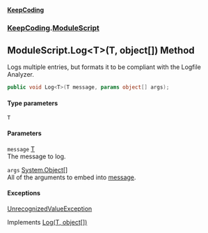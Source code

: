 #### [KeepCoding](index.md 'index')
### [KeepCoding](KeepCoding.md 'KeepCoding').[ModuleScript](KeepCoding_ModuleScript.md 'KeepCoding.ModuleScript')
## ModuleScript.Log&lt;T&gt;(T, object[]) Method
Logs multiple entries, but formats it to be compliant with the Logfile Analyzer.  
```csharp
public void Log<T>(T message, params object[] args);
```
#### Type parameters
<a name='KeepCoding_ModuleScript_Log_T_(T_object__)_T'></a>
`T`  
  
#### Parameters
<a name='KeepCoding_ModuleScript_Log_T_(T_object__)_message'></a>
`message` [T](KeepCoding_ModuleScript_Log_T_(T_object__).md#KeepCoding_ModuleScript_Log_T_(T_object__)_T 'KeepCoding.ModuleScript.Log&lt;T&gt;(T, object[]).T')  
The message to log.
  
<a name='KeepCoding_ModuleScript_Log_T_(T_object__)_args'></a>
`args` [System.Object](https://docs.microsoft.com/en-us/dotnet/api/System.Object 'System.Object')[[]](https://docs.microsoft.com/en-us/dotnet/api/System.Array 'System.Array')  
All of the arguments to embed into [message](KeepCoding_ModuleScript_Log_T_(T_object__).md#KeepCoding_ModuleScript_Log_T_(T_object__)_message 'KeepCoding.ModuleScript.Log&lt;T&gt;(T, object[]).message').
  
#### Exceptions
[UnrecognizedValueException](KeepCoding_Internal_UnrecognizedValueException.md 'KeepCoding.Internal.UnrecognizedValueException')  

Implements [Log<T>(T, object[])](KeepCoding_ILog_Log_T_(T_object__).md 'KeepCoding.ILog.Log&lt;T&gt;(T, object[])')  

